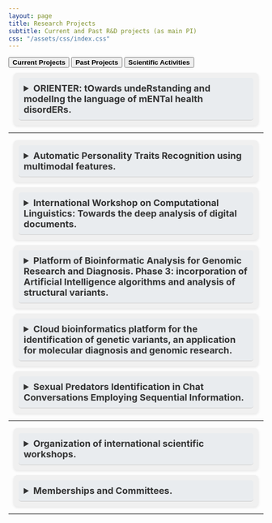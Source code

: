 ```yaml
---
layout: page
title: Research Projects
subtitle: Current and Past R&D projects (as main PI)
css: "/assets/css/index.css"
---
```


<!-- <div class="list-filters">
  <a href="/" class="list-filter ">Home</a>
  <a href="/publications" class="list-filter filter-selected">Publications</a>
  <a href="/contact" class="list-filter">Contact</a>
  <a href="/about" class="list-filter">About</a>
</div> -->
<div class="tab-wrapper">
	<div class="tab">
	<button class="tablinks" onclick="openSection(event, 'NProjects')"  id="defaultOpen"><strong>Current Projects</strong></button>
  <button class="tablinks" onclick="openSection(event, 'PProjects')"  ><strong>Past Projects</strong></button>
	<button class="tablinks" onclick="openSection(event, 'ScientificA')"><strong>Scientific Activities</strong></button>
	</div>
</div>
<div id="NProjects" class="tabcontent">
    <style>
        /* Basic Reset */
        details { padding: 10px; margin: 10px; background: #f0f0f0; border-radius: 8px; box-shadow: 0 2px 5px rgba(0,0,0,0.1); }
        summary { cursor: pointer; }
        summary::-webkit-details-marker { display: none; } /* Hide default arrow icon in Chrome */
        /* Panel Styling */
        .project-title {
            font-size: 18px;
            font-weight: bold;
            color: #333;
            padding: 10px;
            border-bottom: 1px solid #ccc;
            background-color: #e9ecef;
            border-radius: 5px;
            outline: none;
        }
        .project-info {
            font-size: 17px;
            font-weight: normal;
            color: #333;
            padding: 10px;
            border-bottom: 1px solid #ccc;
            background-color: #e9ecef;
            border-radius: 5px;
            outline: none;
        }
        /* Speaker Styling */
        .project-summary {
            font-size: 16px;
            font-weight: normal;
            color: #555;
            padding-left: 20px;
            border-bottom: 1px solid #ddd;
            outline: none;
        }
    </style>
    <details>
        <summary class="project-title">ORIENTER: tOwards undeRstanding and modelIng the language of mENTal health disordERs.</summary>
        <details>
            <summary class="project-info"><strong>Funding Agency</strong> | SNSF, Switzerland.</summary>
            Project funded by the Swiss Programme for International Research by Scientific Investigation Teams (SPIRIT) SNSF Research Program 2024. Developed by the Idiap Research Institute, Switzerland in collaboration with CIMAT, Mexico and INPRFM, Mexico. Period: <em>May 2025 - April 2029</em>. Project grant number: <em>IZSTZ0_223488/ 1</em>.
        </details>
        <details>
            <summary class="project-info"><strong>Project type:</strong> | Research </summary>
            My role: (PI) Main researcher and supervisor of the involved students. 
        </details>
            <details>
            <summary class="project-info"><strong>Summary:</strong></summary>
            This project aims to investigate what aspects of patients’ language and behaviour can be effectively and efficiently modelled by very recent AI techniques in the diagnostic construct of depression disorders, considering relevant demographic variables such as cultural background (native language) and gender. More in particular, we aim to answer what type of knowledge, extracted from the data and those provided by the domain expert, can be exploited and infused into the learning process adding intelligibility capabilities to the generated models. The outcomes of this project will have an impact in the clinical context, where digital solutions are required to reduce the limitations of the healthcare systems of low- and mid-income countries.
        </details>		    
    </details>
    <hr>    
</div>
<div id="PProjects" class="tabcontent">
    <style>
        /* Basic Reset */
        details { padding: 10px; margin: 10px; background: #f0f0f0; border-radius: 8px; box-shadow: 0 2px 5px rgba(0,0,0,0.1); }
        summary { cursor: pointer; }
        summary::-webkit-details-marker { display: none; } /* Hide default arrow icon in Chrome */
        /* Panel Styling */
        .project-title {
            font-size: 18px;
            font-weight: bold;
            color: #333;
            padding: 10px;
            border-bottom: 1px solid #ccc;
            background-color: #e9ecef;
            border-radius: 5px;
            outline: none;
        }
        .project-info {
            font-size: 17px;
            font-weight: normal;
            color: #333;
            padding: 10px;
            border-bottom: 1px solid #ccc;
            background-color: #e9ecef;
            border-radius: 5px;
            outline: none;
        }
        /* Speaker Styling */
        .project-summary {
            font-size: 16px;
            font-weight: normal;
            color: #555;
            padding-left: 20px;
            border-bottom: 1px solid #ddd;
            outline: none;
        }
    </style>
    <details>
        <summary class="project-title">Automatic Personality Traits Recognition using multimodal features.</summary>
        <details>
            <summary class="project-info"><strong>Funding Agency</strong> | CONACyT, Mexico</summary>
            Project funded by the CONACyT Research Program 2015. Developed in the Information Technologies Department, Universidad Autónoma Metropolitana Unidad Cuajimalpa, Mexico in collaboration with the Universidad Nacional de San Luis, Argentina. Period: <em>May 2017 - September 2019</em>. Project grant number: <em>CB-2015-01-258588</em>.
        </details>
        <details>
            <summary class="project-info"><strong>Project type:</strong> | Research </summary>
            My role: (PI) Main researcher, project coordinator and supervisor of the involved students. 
        </details>
            <details>
            <summary class="project-info"><strong>Summary:</strong></summary>
            Evaluate the impact of multimodal features in the task of Personality trait recognition. Particularly, textual features in combination with attributes extracted from the images of handwritten texts are being considered. In parallel, a large multi-modal Spanish corpus was constructed.
        </details>		    
    </details>
    <details>
        <summary class="project-title">International Workshop on Computational Linguistics: Towards the deep analysis of digital documents.</summary>
        <details>
            <summary class="project-info"><strong>Funding Agency</strong> | CONACyT, Mexico</summary>
            Project funded by the Support Program for Scientific, Technological and Innovation Activities, CONACyT 2018. Developed in the Information Technologies Department, Universidad Autónoma Metropolitana Unidad Cuajimalpa, Mexico in collaboration with IIMAS-UNAM Mexico, CIC-IPN Mexico, UNAL-Colombia. Period: <em>June 2018</em>. Project grant number: <em>293097</em>.
        </details>
        <details>
            <summary class="project-info"><strong>Project type:</strong> | Science Divulgation and Communication</summary>
            My role: (PI) Main researcherand coordinator of the event.
        </details>
            <details>
            <summary class="project-info"><strong>Summary:</strong></summary>
            To provide a training event with a global scope aiming at updating participants about the most recent advances in the critical and fast-developing area of deep learning and its impact on Natural Language Processing. All the material from this workshop can be found <a href="http://dti.cua.uam.mx/tallerPLN2018/">here</a>
        </details>		    
    </details>
    <details>
        <summary class="project-title">Platform of Bioinformatic Analysis for Genomic Research and Diagnosis. Phase 3: incorporation of Artificial Intelligence algorithms and analysis of structural variants.</summary>
        <details>
            <summary class="project-info"><strong>Funding Agency</strong> | CONACyT, Mexico</summary>
            Project funded by the CONACyT Innovation Program (PEI-CONACyT) 2018. Developed in the Information Technologies Department, Universidad Autónoma Metropolitana Unidad Cuajimalpa, Mexico in in collaboration with the industrial partner “Web and Internet and Network Technology for Enterprise Resources (WINTER) SA de CV”, Mexico. Period: <em>Feb 2018 - January 2019</em>. Project grant number: <em> 253441</em>.
        </details>
        <details>
            <summary class="project-info"><strong>Project type:</strong> | Innovation </summary>
            My role: (PI) Main researcher, project coordinator and supervisor of the involved students. 
        </details>
            <details>
            <summary class="project-info"><strong>Summary:</strong></summary>
            Development of an Information Extraction system specialized in finding clinical information associated with genetic variants in scientific papers. Natural Language Processing methods in combination with machine learning algorithms were employed.
        </details>
    </details>
    <details>
        <summary class="project-title">Cloud bioinformatics platform for the identification of genetic variants, an application for molecular diagnosis and genomic research.</summary>
        <details>
            <summary class="project-info"><strong>Funding Agency</strong> | CONACyT, Mexico</summary>
            Project funded by the CONACyT Innovation Program (PEI-CONACyT) 2017. Developed in the Information Technologies Department, Universidad Autónoma Metropolitana Unidad Cuajimalpa, Mexico in collaboration with the industrial partner “Web and Internet and Network Technology for Enterprise Resources (WINTER) SA de CV”, Mexico. Period: <em>Feb 2017 - January 2018</em>. Project grant number: <em>242211</em>.
        </details>
        <details>
            <summary class="project-info"><strong>Project type:</strong> | Innovation </summary>
            My role: (PI) Main researcher, project coordinator and supervisor of the involved students. 
        </details>
        <details>
            <summary class="project-info"><strong>Summary:</strong></summary>
            To develop a machine-learning approach for the identification of genetic variants with pathogenic potential. We delivered a solution for classifying a genetic mutation into two possible categories: mutation related to a certain pathology, or mutation not related to the pathology.
        </details>
    </details>
    <details>
        <summary class="project-title">Sexual Predators Identification in Chat Conversations Employing Sequential Information.</summary>
        <details>
            <summary class="project-info"><strong>Funding Agency</strong> | SEP-PROMEP, Mexico</summary>
            Project funded by the Full-time Professors Incorporation Program SEP-PROMEP 2013. Developed in the Information Technologies Department, Universidad Autónoma Metropolitana Unidad Cuajimalpa, Mexico in collaboration with the National Institute of Astrophysics Optics and Electronics (INAOE), Puebla, Mexico and the Universidad Nacional de San Luis, Argentina. Period: <em>Sep 2013 - Dec 2014</em>. Project grant number: <em>SEP-PROMEP-48510349</em>.
        </details>
        <details>
            <summary class="project-info"><strong>Project type:</strong> | Research </summary>
            My role: (PI) Main researcher, project coordinator and supervisor of the involved students. 
        </details>
        <details>
            <summary class="project-info"><strong>Summary:</strong></summary>
            To develop a novel method for automatically identifying sexual predators in chat conversations based on text representations incorporating sequential data.
        </details>
    </details>
    <hr>    
</div>
<div id="ScientificA" class="tabcontent">
    <style>
        /* Basic Reset */
        details { padding: 10px; margin: 10px; background: #f0f0f0; border-radius: 8px; box-shadow: 0 2px 5px rgba(0,0,0,0.1); }
        summary { cursor: pointer; }
        summary::-webkit-details-marker { display: none; } /* Hide default arrow icon in Chrome */
        /* Panel Styling */
        .project-title {
            font-size: 18px;
            font-weight: bold;
            color: #333;
            padding: 10px;
            border-bottom: 1px solid #ccc;
            background-color: #e9ecef;
            border-radius: 5px;
            outline: none;
        }
        .project-info {
            font-size: 17px;
            font-weight: normal;
            color: #333;
            padding: 10px;
            border-bottom: 1px solid #ccc;
            background-color: #e9ecef;
            border-radius: 5px;
            outline: none;
        }
        /* Speaker Styling */
        .project-summary {
            font-size: 16px;
            font-weight: normal;
            color: #555;
            padding-left: 20px;
            border-bottom: 1px solid #ddd;
            outline: none;
        }
    </style>
    <details>
        <summary class="project-title">Organization of international scientific workshops.</summary>
        <details>
            <summary class="project-info"><strong>NLP Summer School 2024</strong> | <a href="https://ampln.github.io/escuelaverano2024/">Web Site</a></summary>
            Mexican NLP Summer School co-located with NAACL 2024 (<a href="https://ampln.github.io/escuelaverano2024/">Web Site</a>)            
        </details>
        <details>
            <summary class="project-info"><strong>NLP Summer School 2021</strong> | <a href="https://ampln.github.io/escuelaverano2021/">Web Site</a></summary>
            Mexican NLP Summer School co-located with NAACL 2021 (<a href="https://ampln.github.io/escuelaverano2021/">Web Site</a>)            
        </details>
        <details>
            <summary class="project-info"><strong>HwxPI Shared Task 2018</strong> | <a href="https://chalearnlap.cvc.uab.cat/challenge/27/description/">Web Site</a></summary>
            2018 ICPR Multimedia Information Processing for Personality & Social Networks Analysis Challenge co-located with ChaLearn, ImageCLEF, MediaEval, IAPRTC12 (<a href="https://chalearnlap.cvc.uab.cat/challenge/27/description/">Web Site</a>)            
        </details>
        <details>
            <summary class="project-info"><strong>CL-SOCO Shared Task 2015</strong> | <a href="https://pan.webis.de/fire15/pan15-web/source-code-reuse.html)">Web Site</a></summary>
            Detection of Cross-lingual SOurce COde Re-use 2015 at FIRE 2015 (<a href="https://pan.webis.de/fire15/pan15-web/source-code-reuse.html)">Web Site</a>)            
        </details>
        <details>
            <summary class="project-info"><strong>SOCO Shared Task 2014</strong> | <a href="https://pan.webis.de/fire14/pan14-web/index.html">Web Site</a></summary>
            Detection of SOurce COde Re-use 2014 at FIRE 2014 (<a href="https://pan.webis.de/fire14/pan14-web/index.html">Web Site</a>)            
        </details>
    </details>
    <details>
        <summary class="project-title">Memberships and Committees.</summary>
        <details>
            <summary class="project-info"><strong>Committees</strong> | Area Chair </summary>
            Regular Area Chair of the ACL Rolling Review (ACL*) system.
        </details>
        <details>
            <summary class="project-info"><strong>Committees</strong> | Programm Committee Member </summary>
            Regular reviewer and member of the Programm Committee of ACL, EACL, EMNLP, COLING, NAACL, LREC, CoNLL, IJCNLP, and CLEF  conferences.
        </details>
        <details>
            <summary class="project-info"><strong>Award</strong> | SNI-CONACyT </summary>
            Member of Mexico’s National System of Researchers SNI-CONACyT (Awarded distinction level 1) from January 2020 to December 2024.
        </details>
        <details>
            <summary class="project-info"><strong>Membership</strong> | AMPLN </summary>
            Active member of the Mexican Association of Natural Language Processing (AMPLN) since 2020. 
        </details>
        <details>
            <summary class="project-info"><strong>Membership</strong> | AMEXCOMP </summary>
            Active member of the Mexican Academy of Computer Science (AMEXCOMP) since 2015.
        </details>
    </details>
    <hr>    
</div>

<script>
// JavaScript for Tabs
function openSection(evt, sectionName) {
  var i, tabcontent, tablinks;
  tabcontent = document.getElementsByClassName("tabcontent");
  for (i = 0; i < tabcontent.length; i++) {
    tabcontent[i].style.display = "none";
  }
  tablinks = document.getElementsByClassName("tablinks");
  for (i = 0; i < tablinks.length; i++) {
    tablinks[i].className = tablinks[i].className.replace(" active", "");
  }
  document.getElementById(sectionName).style.display = "block";
  evt.currentTarget.className += " active";
}
// Open the first tab by default
document.addEventListener("DOMContentLoaded", function() {
  document.getElementById("defaultOpen").click();
});
</script>